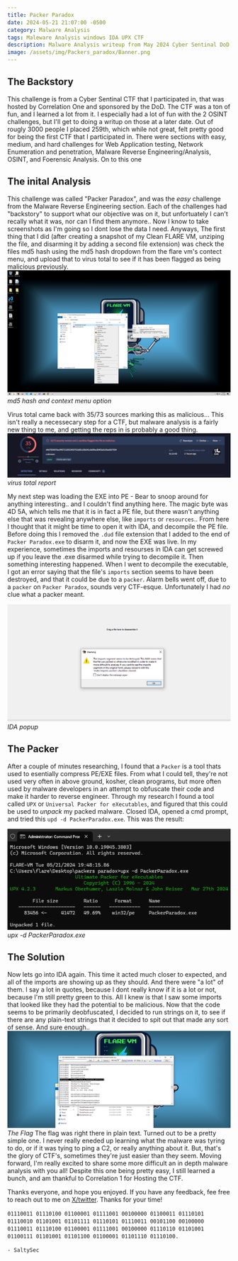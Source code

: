 ```yaml
---
title: Packer Paradox
date: 2024-05-21 21:07:00 -0500
category: Malware Analysis
tags: Maleware Analysis windows IDA UPX CTF
description: Malware Analysis writeup from May 2024 Cyber Sentinal DoD CTF
image: /assets/img/Packers_paradox/Banner.png
---
```


## **The Backstory**

This challenge is from a Cyber Sentinal CTF that I participated in, that was hosted by Correlation One and sponsored by the DoD. The CTF was a ton of fun, and I learned a lot from it. I especially had a lot of fun with the 2 OSINT challenges, but I'll get to doing a writup on those at a later date. Out of rougly 3000 people I placed 259th, which while not great, felt pretty good for being the first CTF that I participated in. There were sections with easy, medium, and hard challenges for Web Application testing, Network Enumeration and penetration, Malware Reverse Engineering/Analysis, OSINT, and Foerensic Analysis. On to this one

## **The inital Analysis**

This challenge was called "Packer Paradox", and was the *easy* challenge from the Malware Reverse Engineering section. Each of the challenges had "backstory" to support what our objective was on it, but unfortuately I can't recally what it was, nor can I find them anymore.. Now I know to take screenshots as I'm going so I dont lose the data I need. Anyways, The first thing that I did (after creating a snapshot of my Clean FLARE VM, unziping the file, and disarming it by adding a second file extension) was check the files md5 hash using the md5 hash dropdown from the flare vm's contect menu, and upload that to virus total to see if it has been flagged as being malicious previously.  
![screenshot of md5](/assets/img/Packers_paradox/md5.png)
*md5 hash and context menu option*

Virus total came back with 35/73 sources marking this as malicious... This isn't really a necessecary step for a CTF, but malware analysis is a fairly new thing to me, and getting the reps in is probably a good thing.
![virus total image](/assets/img/Packers_paradox/virustotal.png)
*virus total report*

My next step was loading the EXE into PE - Bear to snoop around for anything interesting.. and I couldn't find anything here. The magic byte was 4D 5A, which tells me that it is in fact a PE file, but there wasn't anything else that was revealing anywhere else, like ``imports`` or ``resources``.. From here I thought that it might be time to open it with IDA, and decompile the PE file. Before doing this I removed the ``.dud`` file extension that I added to the end of ``Packer Paradox.exe`` to disarm it, and now the EXE was live. In my experience, sometimes the imports and resourses in IDA can get screwed up if you leave the .exe disarmed while trying to decompile it. Then something interesting happened. When I went to decompile the executable, I got an error saying that the file's ``imports`` section seems to have been destroyed, and that it could be due to a ``packer``. Alarm bells went off, due to a ``packer`` on ``Packer Paradox``, sounds very CTF-esque. Unfortunately I had *no* clue what a packer meant.

![packed](/assets/img/Packers_paradox/packed.png)
*IDA popup*
## **The Packer**
After a couple of minutes researching, I found that a ``Packer`` is a tool thats used to esentially compress PE/EXE files. From what I could tell, they're not used very often in above ground, kosher, clean programs, but more often used by malware developers in an attempt to obfuscate their code and make it harder to reverse engineer. Through my research I found a tool called ``UPX`` or ``Universal Packer for eXecutables``, and figured that this could be used to *unpack* my packed malware. Closed IDA, opened a cmd prompt, and tried this ``upd -d PackerParadox.exe``. This was the result: 

![upx](/assets/img/Packers_paradox/upx-d.png)
*upx -d PackerParadox.exe*
## **The Solution**
Now lets go into IDA again. This time it acted much closer to expected, and all of the imports are showing up as they should. And there were "a lot" of them. I say a lot in quotes, because I dont really know if it is a lot or not, because I'm still pretty green to this. All I knew is that I saw some imports that looked like they had the potential to be malicious. Now that the code seems to be primarily deobfuscated, I decided to run strings on it, to see if there are any plain-text strings that it decided to spit out that made any sort of sense. And sure enough.. 
![flag](/assets/img/Packers_paradox/paradox.png)
*The Flag*
The flag was right there in plain text. Turned out to be a pretty simple one. I never really eneded up learning what the malware was tyring to do, or if it was tying to ping a C2, or really anything about it. But, that's the glory of CTF's, sometimes they're just easier than they seem. Moving forward, I'm really excited to share some more difficult an in depth malware analysis with you all! Despite this one being pretty easy, I still learned a bunch, and am thankful to Correlation 1 for Hosting the CTF.

Thanks everyone, and hope you enjoyed. If you have any feedback, fee free to reach out to me on [X/twitter](https://www.x.com/SaltySec_). Thanks for your time!

``01110011 01110100 01100001 01111001 00100000 01100011 01110101 01110010 01101001 01101111 01110101 01110011 00101100 00100000 01110011 01110100 01100001 01111001 00100000 01110110 01101001 01100111 01101001 01101100 01100001 01101110 01110100.``


``- SaltySec``